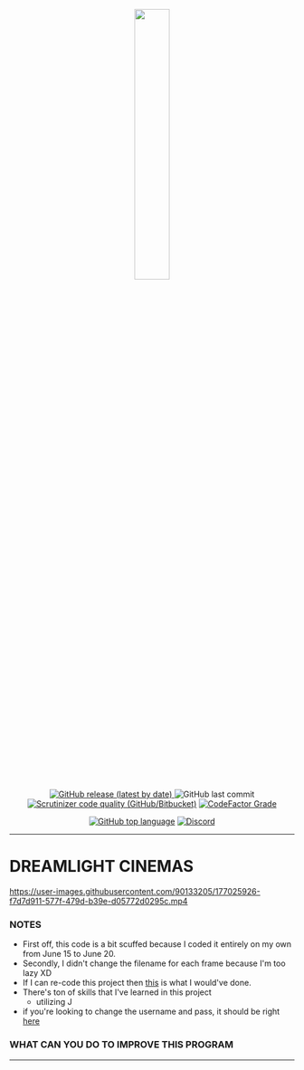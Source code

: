 <p align="center" width="100%">
    <a href="https://www.youtube.com/watch?v=iik25wqIuFo">
    <img width="35%" src="https://media.discordapp.net/attachments/900368184924852248/989082725724094535/unknown.png">
</p>

<p align="center">
 <a href="https://github.com/techies03/DREAMLIGHT-CINEMAS/releases"><img alt="GitHub release (latest by date)"  src="https://img.shields.io/github/v/release/techies03/DREAMLIGHT-CINEMAS?logo=github&style=for-the-badge">
</a>
   <img alt="GitHub last commit" src="https://img.shields.io/github/last-commit/techies03/DREAMLIGHT-CINEMAS?logo=github&style=for-the-badge"></a>
   <a href="https://www.youtube.com/watch?v=iik25wqIuFo"><img alt="Scrutinizer code quality (GitHub/Bitbucket)" src="https://img.shields.io/scrutinizer/quality/g/techies03/DREAMLIGHT-CINEMAS?logo=Scrutinizer%20CI&style=for-the-badge"><a/>
   <a href="https://www.codefactor.io/repository/github/techies03/dreamlight-cinemas"><img alt="CodeFactor Grade" src="https://img.shields.io/codefactor/grade/github/techies03/DREAMLIGHT-CINEMAS?logo=codefactor&style=for-the-badge">
</p>
 
<p align="center">
   <img alt="GitHub top language" src="https://img.shields.io/github/languages/top/techies03/DREAMLIGHT-CINEMAS?color=%23FF7800&logo=java&style=for-the-badge"></a>
   <a href="https://discordapp.com/users/553463605769535490"><img alt="Discord" src="https://img.shields.io/discord/900368184924852245?color=%235865F2&label=support&logo=discord&logoColor=white&style=for-the-badge"></a>
</p>

----------------------------------
# DREAMLIGHT CINEMAS
https://user-images.githubusercontent.com/90133205/177025926-f7d7d911-577f-479d-b39e-d05772d0295c.mp4

### NOTES
- First off, this code is a bit scuffed because I coded it entirely on my own from June 15 to June 20.
- Secondly, I didn't change the filename for each frame because I'm too lazy XD
- If I can re-code this project then [this](https://github.com/techies03/DREAMLIGHT-CINEMAS#what-can-you-do-to-improve-this-program) is what I would've done.
- There's ton of skills that I've learned in this project
    - utilizing J
- if you're looking to change the username and pass, it should be right [here](https://github.com/techies03/DREAMLIGHT-CINEMAS/blob/550ab8120f4fbaf6dd5948b9fa54c48749ffdfe6/src/Frame.java#L104)

### WHAT CAN YOU DO TO IMPROVE THIS PROGRAM


----------------------------------

